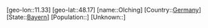 ﻿---
location: [48.17,11.33]
type: City
tags:
- geo/City


SpocWebEntityId: 33086
isDeleted: false
confidential: public

---
[geo-lon::11.33]
[geo-lat::48.17]
[name::Olching]
[Country::[Germany](geo/Continent/Europe/Germany.md)]
[State::[Bayern](geo/Continent/Europe/Germany/Bayern.md)]
[Population::]
[Unknown::]

